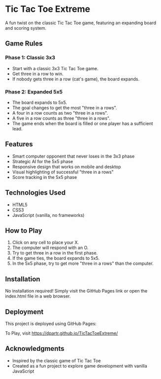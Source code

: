 # Tic Tac Toe Extreme

A fun twist on the classic Tic Tac Toe game, featuring an expanding board and scoring system.

## Game Rules

### Phase 1: Classic 3x3
- Start with a classic 3x3 Tic Tac Toe game.
- Get three in a row to win.
- If nobody gets three in a row (cat's game), the board expands.

### Phase 2: Expanded 5x5
- The board expands to 5x5.
- The goal changes to get the most "three in a rows".
- A four in a row counts as two "three in a rows".
- A five in a row counts as three "three in a rows".
- The game ends when the board is filled or one player has a sufficient lead.

## Features

- Smart computer opponent that never loses in the 3x3 phase
- Strategic AI for the 5x5 phase
- Responsive design that works on mobile and desktop
- Visual highlighting of successful "three in a rows"
- Score tracking in the 5x5 phase

## Technologies Used

- HTML5
- CSS3
- JavaScript (vanilla, no frameworks)

## How to Play

1. Click on any cell to place your X.
2. The computer will respond with an O.
3. Try to get three in a row in the first phase.
4. If the game ties, the board expands to 5x5.
5. In the 5x5 phase, try to get more "three in a rows" than the computer.

## Installation

No installation required! Simply visit the GitHub Pages link or open the index.html file in a web browser.

## Deployment

This project is deployed using GitHub Pages:

To Play, visit https://dpartr.github.io/TicTacToeExtreme/

## Acknowledgments

- Inspired by the classic game of Tic Tac Toe
- Created as a fun project to explore game development with vanilla JavaScript